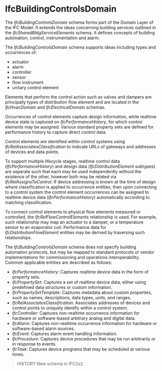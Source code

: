 IfcBuildingControlsDomain
=========================

The _IfcBuildingControlsDomain_ schema forms part of the Domain Layer of the IFC Model. It extends the ideas concerning building services outlined in the _IfcSharedBldgServiceElements_ schema. It defines concepts of building automation, control, instrumentation and alarm.

The _IfcBuildingControlsDomain_ schema supports ideas including types and occurrences of:

* actuator
* alarm
* controller
* sensor
* flow instrument
* unitary control element

Elements that perform the control action such as valves and dampers are principally types of distribution flow element and are located in the _IfcHvacDomain_ and _IfcElectricalDomain_ schemas.

Occurrences of control elements capture design information, while realtime device state is captured on _IfcPerformanceHistory_, for which control elements may be assigned. Various standard property sets are defined for performance history to capture direct control data.

Control elements are identified within control systems using _IfcRelAssociatesClassification_ to indicate URLs of gateways and addresses of devices and data points.

To support multiple lifecycle stages, realtime control data (_IfcPerformanceHistory_) and design data (_IfcDistributionElement_ subtypes) are separate such that each may be used independently without the existence of the other, however both may be related via _IfcRelAssignsToControl_. If device addressing is known at the time of design where classification is applied to occurrence entities, then upon connecting to a control system the control element occurrences can be assigned to realtime device data (_IfcPerformanceHistory_) automatically according to matching classification.

To connect control elements to physical flow elements measured or controlled, the _IfcRelFlowControlElements_ relationship is used. For example, such relationship may map an actuator to a damper, or a temperature sensor to an evaporator coil. Performance data for _IfcDistributionFlowElement_ entities may be derived by traversing such relationships.

The _IfcBuildingControlsDomain_ schema does not specify building automation protocols, but may be mapped to standard protocols or vendor implementations for commissioning and operations interoperability. Common applicable entities are described as follows:

* _IfcPerformanceHistory_: Captures realtime device data in the form of property sets.
* _IfcPropertySet_: Captures a set of realtime device data, either using predefined data structures or custom information.
* _IfcPropertySetTemplate_: Captures metadata about custom properties, such as names, descriptions, data types, units, and ranges.
* _IfcRelAssociatesClassification_: Associates addresses of devices and control points to uniquely identify within a control system.
* _IfcController_: Captures non-realtime occurrence information for hardware or software-based arbitrary analog and digital data.
* _IfcAlarm_: Captures non-realtime occurrence information for hardware or software-based alarm sources.
* _IfcEvent_: Captures alarm event handling information.
* _IfcProcedure_: Captures device procedures that may be run arbitrarily or in response to events.
* _IfcTask_: Captures device programs that may be scheduled at various times.

> HISTORY New schema in IFC2x2.
